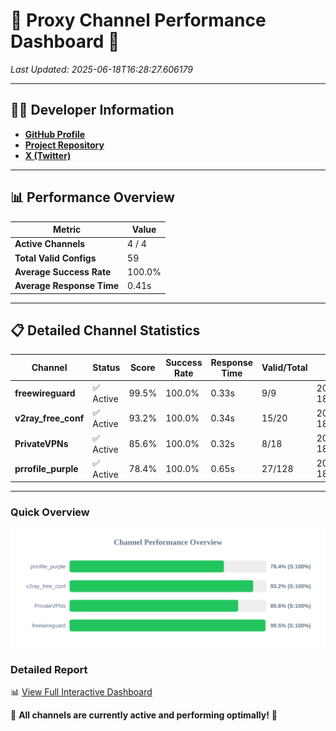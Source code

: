 # 🌟 Proxy Channel Performance Dashboard 🌟

_Last Updated: 2025-06-18T16:28:27.606179_

---

## 👩‍💻 Developer Information

- **[GitHub Profile](https://github.com/4n0nymou3)**  
- **[Project Repository](https://github.com/4n0nymou3/multi-proxy-config-fetcher)**  
- **[X (Twitter)](https://x.com/4n0nymou3)**  

---

## 📊 Performance Overview

| Metric                | Value       |
|-----------------------|-------------|
| **Active Channels**   | 4 / 4       |
| **Total Valid Configs** | 59          |
| **Average Success Rate** | 100.0%      |
| **Average Response Time** | 0.41s       |

---

## 📋 Detailed Channel Statistics

| Channel          | Status     | Score  | Success Rate | Response Time | Valid/Total | Last Success               |
|------------------|------------|--------|--------------|---------------|-------------|----------------------------|
| **freewireguard**  | ✅ Active  | 99.5%  | 100.0% | 0.33s         | 9/9       | 2025-06-18T16:28:27.604822 |
| **v2ray_free_conf**  | ✅ Active  | 93.2%  | 100.0% | 0.34s         | 15/20       | 2025-06-18T16:28:26.892203 |
| **PrivateVPNs**  | ✅ Active  | 85.6%  | 100.0% | 0.32s         | 8/18       | 2025-06-18T16:28:27.249445 |
| **prrofile_purple**  | ✅ Active  | 78.4%  | 100.0% | 0.65s         | 27/128       | 2025-06-18T16:28:26.524714 |

---

### Quick Overview
<div align="center">
  <a href="https://raw.githubusercontent.com/nullluser/NullRepo/refs/heads/main/assets/channel_stats_chart.svg">
    <img src="https://raw.githubusercontent.com/nullluser/NullRepo/refs/heads/main/assets/channel_stats_chart.svg" alt="Source Performance Statistics" width="800">
  </a>
</div>

### Detailed Report
📊 [View Full Interactive Dashboard](https://htmlpreview.github.io/?https://github.com/nullluser/NullRepo/blob/main/assets/performance_report.html)

🎉 **All channels are currently active and performing optimally!** 🎉
